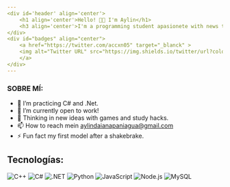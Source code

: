 ```yaml
---
<div id='header' align='center'>
    <h1 align='center'>Hello! 👋🏽 I'm Aylin</h1>
    <h3 align='center'>I'm a programming student apasionete with news tecnology and looking for develop my avalities </h3>
</div>  
<div id="badges" align="center">
    <a href="https://twitter.com/accxn05" target="_blanck" >
    <img alt="Twitter URL" src="https://img.shields.io/twitter/url?color=BLUE&logo=twitter&logoColor=TWITTER&style=plastic&url=https%3A%2F%2Ftwitter.com%2Faccxn05" ></img>
    </a>
</div>  
---
```


### SOBRE MÍ:

- 🔭 I’m practicing C# and .Net.
- 🌱 I’m currently open to work!
- 💬 Thinking in new ideas with games and study hacks.
- 📫 How to reach mein aylindaianapaniagua@gmail.com
- ⚡ Fun fact my first model after a shakebrake.

 ## Tecnologías:

![C++](https://img.shields.io/badge/C%2B%2B-00599C?style=for-the-badge&logo=c%2B%2B&logoColor=white)
![C#](https://img.shields.io/badge/C%23-239120?style=for-the-badge&logo=c-sharp&logoColor=white)
![.NET](https://img.shields.io/badge/.NET-512BD4?style=for-the-badge&logo=dotnet&logoColor=white)
![Python](https://img.shields.io/badge/Python-3776AB?style=for-the-badge&logo=python&logoColor=white)
![JavaScript](https://img.shields.io/badge/JavaScript-F7DF1E?style=for-the-badge&logo=javascript&logoColor=black)
![Node.js](https://img.shields.io/badge/Node.js-339933?style=for-the-badge&logo=nodedotjs&logoColor=white)
![MySQL](https://img.shields.io/badge/MySQL-4479A1?style=for-the-badge&logo=mysql&logoColor=white)


